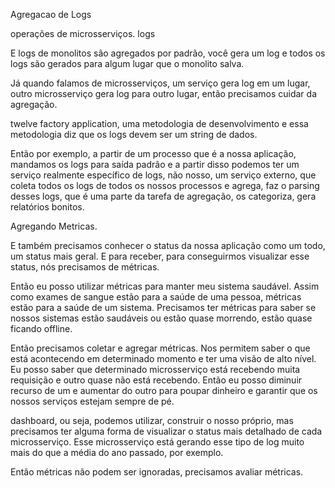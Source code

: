 Agregacao de Logs

operações de microsserviços. logs

E logs de monolitos são agregados por padrão, você gera um log e todos os logs são gerados para algum lugar que o monolito salva.

Já quando falamos de microsserviços, um serviço gera log em um lugar, outro microsserviço gera log para outro lugar, então precisamos cuidar da agregação.

twelve factory application,
uma metodologia de desenvolvimento e essa metodologia diz que os logs devem ser um string de dados.

Então por exemplo, a partir de um processo que é a nossa aplicação, mandamos os logs para saída padrão e a partir disso podemos ter um serviço realmente específico de logs, não nosso,
 um serviço externo, que coleta todos os logs de todos os nossos processos e agrega, faz o parsing desses logs, que é uma parte da tarefa de agregação, os categoriza, gera relatórios bonitos.

 Agregando Metricas.

 E também precisamos conhecer o status da nossa aplicação como um todo, um status mais geral. E para receber, para conseguirmos visualizar esse status, nós precisamos de métricas.

 Então eu posso utilizar métricas para manter meu sistema saudável.
  Assim como exames de sangue estão para a saúde de uma pessoa,
  métricas estão para a saúde de um sistema.
 Precisamos ter métricas para saber se nossos sistemas estão saudáveis ou estão quase morrendo,
 estão quase ficando offline.

 Então precisamos coletar e agregar métricas. Nos permitem saber o que está acontecendo em determinado momento e ter uma visão de alto nível.
  Eu posso saber que determinado microsserviço está recebendo muita requisição e outro quase não está recebendo.
  Então eu posso diminuir recurso de um e aumentar do outro para poupar dinheiro e garantir que os nossos serviços estejam sempre de pé.

   dashboard, ou seja, podemos utilizar, construir o nosso próprio, mas precisamos ter alguma forma de visualizar o status mais detalhado de cada microsserviço. Esse microsserviço está gerando esse tipo de log muito mais do que a média do ano passado, por exemplo.

  Então métricas não podem ser ignoradas, precisamos avaliar métricas.
